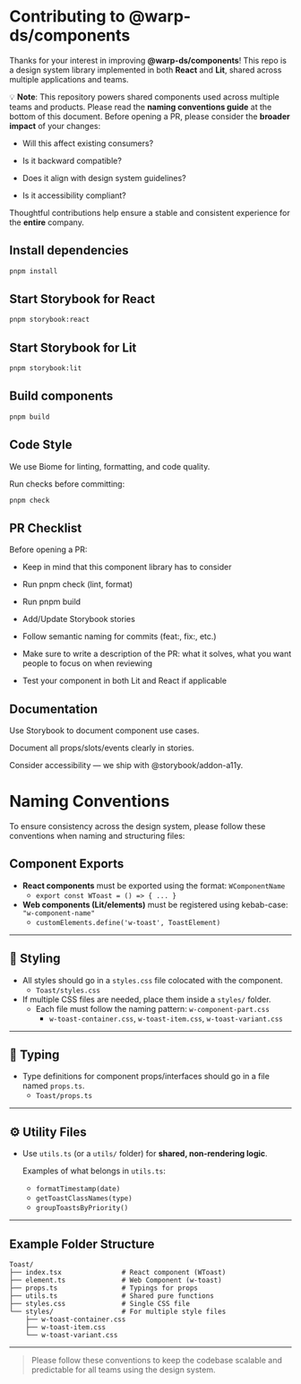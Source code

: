 # Contributing to @warp-ds/components
Thanks for your interest in improving **@warp-ds/components**!
This repo is a design system library implemented in both **React** and **Lit**, shared across multiple applications and teams.

💡 **Note**: 
This repository powers shared components used across multiple teams and products.
Please read the **naming conventions guide** at the bottom of this document.
Before opening a PR, please consider the **broader impact** of your changes:

- Will this affect existing consumers?

- Is it backward compatible?

- Does it align with design system guidelines?

- Is it accessibility compliant?

Thoughtful contributions help ensure a stable and consistent experience for the **entire** company.

## Install dependencies
```sh
pnpm install
```

## Start Storybook for React
```sh
pnpm storybook:react
```
## Start Storybook for Lit
```sh
pnpm storybook:lit
```

## Build components
```sh
pnpm build
```

## Code Style
We use Biome for linting, formatting, and code quality.

Run checks before committing:
```sh
pnpm check
```

## PR Checklist
Before opening a PR:

- Keep in mind that this component library has to consider 

- Run pnpm check (lint, format)

- Run pnpm build

- Add/Update Storybook stories

- Follow semantic naming for commits (feat:, fix:, etc.)

- Make sure to write a description of the PR: what it solves, what you want people to focus on when reviewing

- Test your component in both Lit and React if applicable

##  Documentation
Use Storybook to document component use cases.

Document all props/slots/events clearly in stories.

Consider accessibility — we ship with @storybook/addon-a11y.


# Naming Conventions

To ensure consistency across the design system, please follow these conventions when naming and structuring files:

## Component Exports

- **React components** must be exported using the format: `WComponentName`
  - `export const WToast = () => { ... }`
- **Web components (Lit/elements)** must be registered using kebab-case: `"w-component-name"`
  - `customElements.define('w-toast', ToastElement)`

---

## 🎨 Styling

- All styles should go in a `styles.css` file colocated with the component.
  - `Toast/styles.css`
- If multiple CSS files are needed, place them inside a `styles/` folder.
  - Each file must follow the naming pattern: `w-component-part.css`
    - `w-toast-container.css`, `w-toast-item.css`, `w-toast-variant.css`

---

## 📁 Typing

- Type definitions for component props/interfaces should go in a file named `props.ts`.
  - `Toast/props.ts`

---

## ⚙️ Utility Files

- Use `utils.ts` (or a `utils/` folder) for **shared, non-rendering logic**.

  Examples of what belongs in `utils.ts`:
  - `formatTimestamp(date)`
  - `getToastClassNames(type)`
  - `groupToastsByPriority()`

---

## Example Folder Structure

```
Toast/
├── index.tsx               # React component (WToast)
├── element.ts              # Web Component (w-toast)
├── props.ts                # Typings for props
├── utils.ts                # Shared pure functions
├── styles.css              # Single CSS file
└── styles/                 # For multiple style files
    ├── w-toast-container.css
    ├── w-toast-item.css
    └── w-toast-variant.css
```

---

> Please follow these conventions to keep the codebase scalable and predictable for all teams using the design system.
